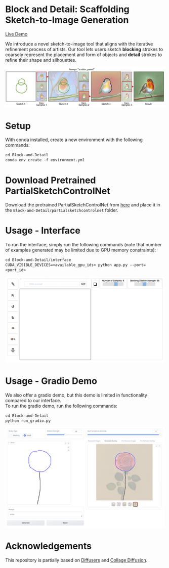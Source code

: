 # Block and Detail: Scaffolding Sketch-to-Image Generation

[Live Demo](https://huggingface.co/spaces/BlockDetail/Block-and-Detail)

We introduce a novel sketch-to-image tool that aligns with the iterative refinement process of artists. 
Our tool lets users sketch **blocking** strokes to coarsely represent the placement and form of objects and **detail** strokes to refine their shape and silhouettes. 

![alt text](https://github.com/BlockDetail/Block-and-Detail/blob/main/images/teaser.png?raw=true)

# Setup

With conda installed, create a new environment with the following commands:

```
cd Block-and-Detail
conda env create -f environment.yml
```

# Download Pretrained PartialSketchControlNet

Download the pretrained PartialSketchControlNet from [here](https://drive.google.com/file/d/1CiqGXn9UOhLS9N_Lu_MtGzzkUa92pZu5/view?usp=sharing) and place it in the `Block-and-Detail/partialsketchcontrolnet` folder.

# Usage - Interface

To run the interface, simply run the following commands (note that number of examples generated may be limited due to GPU memory constraints):

```
cd Block-and-Detail/interface
CUDA_VISIBLE_DEVICES=<available_gpu_ids> python app.py --port=<port_id>
```

![alt text](https://github.com/BlockDetail/Block-and-Detail/blob/main/images/interface.png?raw=true)

# Usage - Gradio Demo

We also offer a gradio demo, but this demo is limited in functionality compared to our interface.  
To run the gradio demo, run the following commands:

```
cd Block-and-Detail
python run_gradio.py
```

![alt text](https://github.com/BlockDetail/Block-and-Detail/blob/main/images/gradio.png?raw=true)

# Acknowledgements

This repository is partially based on [Diffusers](https://github.com/huggingface/diffusers) and [Collage Diffusion](https://github.com/VSAnimator/collage-diffusion).